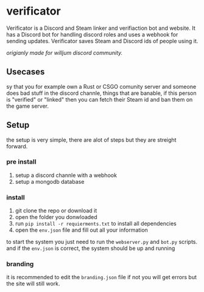 # verificator
Verificator is a Discord and Steam linker and verifiaction bot and website. It has a Discord bot for handling discord roles and uses a webhook for sending updates. Verificator saves Steam and Discord ids of people using it.

*origianly made for willjum discord community.*

## Usecases
sy that you for example own a Rust or CSGO comunity server and someone does bad stuff in the discord channle, things that are banable, if this person is "verified" or "linked" then you can fetch their Steam id and ban them on the game server.

## Setup
the setup is very simple, there are alot of steps but they are streight forward.

### pre install
1. setup a discord channle with a webhook
2. setup a mongodb database

### install
1. git clone the repo or download it
2. open the folder you donwloaded
3. run `pip install -r requierments.txt` to install all dependencies
4. open the `env.json` file and fill out all your information

to start the system you just need to run the `webserver.py` and `bot.py` scripts. and if the `env.json` is correct, the system should be up and running

### branding
it is recommended to edit the `branding.json` file if not you will get errors but the site will still work.
